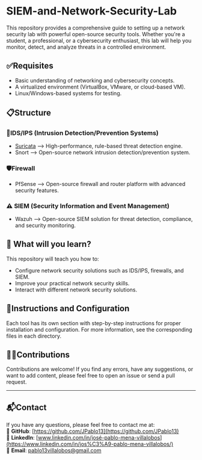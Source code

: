 # SIEM-and-Network-Security-Lab

This repository provides a comprehensive guide to setting up a network security lab with powerful open-source security tools. Whether you're a student, a professional, or a cybersecurity enthusiast, this lab will help you monitor, detect, and analyze threats in a controlled environment.

## ✅Requisites
- Basic understanding of networking and cybersecurity concepts.
- A virtualized environment (VirtualBox, VMware, or cloud-based VM).
- Linux/Windows-based systems for testing.

## 📋Structure
### 🚨IDS/IPS (Intrusion Detection/Prevention Systems)
- [Suricata](https://github.com/JPablo13/SIEM-and-Network-Security-Lab/tree/main/IDS-IPS/Suricata) –> High-performance, rule-based threat detection engine.
- Snort –> Open-source network intrusion detection/prevention system.
### 🛡️Firewall
- PfSense –> Open-source firewall and router platform with advanced security features.
### ⚠️ SIEM (Security Information and Event Management)
- Wazuh –> Open-source SIEM solution for threat detection, compliance, and security monitoring.

## 🎯 What will you learn?
This repository will teach you how to:
- Configure network security solutions such as IDS/IPS, firewalls, and SIEM.
- Improve your practical network security skills.
- Interact with different network security solutions.

## 📄Instructions and Configuration
Each tool has its own section with step-by-step instructions for proper installation and configuration. For more information, see the corresponding files in each directory.

## 🧑‍💻Contributions
Contributions are welcome! If you find any errors, have any suggestions, or want to add content, please feel free to open an issue or send a pull request.

---
## 📬Contact
If you have any questions, please feel free to contact me at:  
🔗 **GitHub**: [https://github.com/JPablo13](https://github.com/JPablo13)  
💼 **LinkedIn**: [www.linkedin.com/in/josé-pablo-mena-villalobos](https://www.linkedin.com/in/jos%C3%A9-pablo-mena-villalobos/)  
📧 **Email**: pablo13villalobos@gmail.com  
